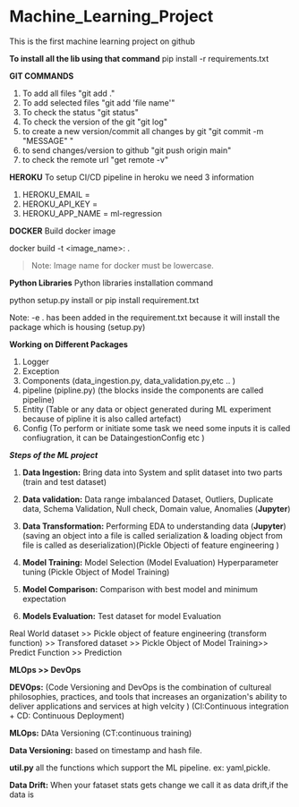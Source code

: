 # Machine_Learning_Project
This is the first machine learning project on github


**To install all the lib using that command**
pip install -r requirements.txt

**GIT COMMANDS**
1) To add all files "git add ." 
2) To add selected files "git add 'file name'"
3) To check the status "git status"
4) To check the version of the git "git log"
5) to create a new version/commit all changes by git "git commit -m "MESSAGE" "
6) to send changes/version to github "git push origin main"
7) to check the remote url "get remote -v"

**HEROKU**
To setup CI/CD pipeline in heroku we need 3 information 

1. HEROKU_EMAIL =  
2. HEROKU_API_KEY = 
3. HEROKU_APP_NAME = ml-regression

**DOCKER**
Build docker image

docker build -t <image_name>:<tagname> .
>Note: Image name for docker must be lowercase.


**Python Libraries**
Python libraries installation command

python setup.py install
or 
pip install requirement.txt

Note: -e . has been added in the requirement.txt because it will install the package which is housing (setup.py)

**Working on Different Packages**

1. Logger
2. Exception
3. Components (data_ingestion.py, data_validation.py,etc .. )
4. pipeline (pipline.py) (the blocks inside the components are called pipeline)
5. Entity (Table or any data or object generated during ML experiment because of pipline it is also called artefact)
6. Config (To perform or initiate some task we need some inputs it is called confiugration, it can be DataingestionConfig etc )

***Steps of the ML project***

1. **Data Ingestion:** Bring data into System and split dataset into two parts (train and test dataset)

2. **Data validation:** Data range imbalanced Dataset, Outliers, Duplicate data, 
                Schema Validation, Null check, Domain value, Anomalies (**Jupyter**)  

3. **Data Transformation:** Performing EDA to understanding data (**Jupyter**)
   (saving an object into a file is called serialization & loading object from file is called as deserialization)(Pickle Objecti of feature engineering )
4. **Model Training:** Model Selection (Model Evaluation)
                Hyperparameter tuning (Pickle Object of Model Training)
5. **Model Comparison:** Comparison with best model and minimum expectation 

6. **Models Evaluation:** Test dataset for model Evaluation 

Real World dataset >> Pickle object of feature engineering (transform function) >> Transfored dataset >> Pickle Object of Model Training>> Predict Function >> Prediction 

**MLOps >> DevOps**

**DEVOps:** (Code Versioning and DevOps is the combination of cultureal philosophies, practices, and tools that increases an organization's ability to deliver applications and services at high velcity  )
(CI:Continuous integration + CD: Continuous Deployment)

**MLOps:** DAta Versioning (CT:continuous training)


**Data Versioning:** based on timestamp and hash file.

**util.py** all the functions which support the ML pipeline. ex: yaml,pickle.

**Data Drift:** When your fataset stats gets change we call it as data drift,if the data is 